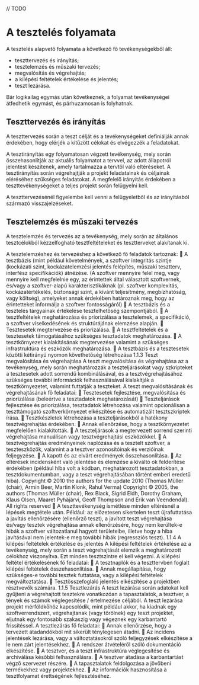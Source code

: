 // TODO
# A tesztelés folyamata

A tesztelés alapvető folyamata a következő fő tevékenységekből áll:

- teszttervezés és irányítás;
- tesztelemzés és műszaki tervezés;
- megvalósítás és végrehajtás;
- a kilépési feltételek értékelése és jelentés;
- teszt lezárása.

Bár logikailag egymás után következnek, a folyamat tevékenységei átfedhetik egymást, és
párhuzamosan is folyhatnak. 

## Teszttervezés és irányítás

A teszttervezés során a teszt célját és a tevékenységeket definiálják annak érdekében, hogy elérjék a kitűzött célokat és elvégezzék a feladatokat. 

A tesztirányítás egy folyamatosan végzett tevékenység, mely során összehasonlítják az aktuális folyamatot a tervvel, az adott állapotról jelentést készítenek, amely tartalmazza a tervtől való eltéréseket. A tesztirányítás során végrehajtják a projekt feladatainak és céljainak eléréséhez szükséges feladatokat. A megfelelő irányítás érdekében a teszttevékenységeket a teljes projekt során felügyelni kell. 

A teszttervezésénél figyelembe kell venni a felügyeletből és az irányításból származó visszajelzéseket.

## Tesztelemzés és műszaki tervezés

A tesztelemzés és tervezés az a tevékenység, mely során az általános tesztcélokból kézzelfogható tesztfeltételeket és tesztterveket alakítanak ki.

A tesztelemzéshez és tervezéshez a következő fő feladatok tartoznak:
 A tesztbázis (mint például követelmények, a szoftver integritás szintje
(kockázati szint, kockázatelemzési jelentés felépítés, műszaki tesztterv,
interfész specifikációk) átnézése. (A szoftver mennyire felel meg, vagy
mennyire kell megfelelnie egy, az érintettek által választott szoftvernek,
és/vagy a szoftver-alapú karakterisztikáknak (pl. szoftver komplexitás,
kockázatértékelés, biztonsági szint, a kívánt teljesítmény, megbízhatóság,
vagy költség), amelyeket annak érdekében határoznak meg, hogy az
érintetteket informálja a szoftver fontosságáról)
 A
tesztbázis
és
a
tesztelés
tárgyainak
értékelése
tesztelhetőség
szempontjából.
 A tesztfeltételek meghatározása és priorizálása a tesztelemek, a specifikáció, a
szoftver viselkedésének és struktúrájának elemzése alapján.
 Tesztesetek megtervezése és priorizálása.
 A tesztfeltételek és a tesztesetek támogatásához szükséges tesztadatok
meghatározása.
 A tesztkörnyezet kialakításának megtervezése valamint a szükséges
infrastruktúra és eszközök meghatározása.
 A tesztbázis és a tesztesetek közötti kétirányú nyomon követhetőség
létrehozása
1.1.3 Teszt megvalósítása és végrehajtása
A teszt megvalósítása és végrehajtása az a tevékenység, mely során meghatározzák a
teszteljárásokat vagy szkripteket a tesztesetek adott sorrendű kombinálásával, és a
tesztvégrehajtásához szükséges további információk felhasználásával kialakítják a
tesztkörnyezetet, valamint futtatják a teszteket.
A teszt megvalósításának és végrehajtásának fő feladatai:
 Tesztesetek fejlesztése, megvalósítása és priorizálása (beleértve a tesztadatok
meghatározását)
 Teszteljárások fejlesztése és priorizálása, tesztadatok létrehozása valamint
opcionálisan a teszttámogató szoftverkörnyezet elkészítése és automatizált
tesztszkriptek írása.
 Tesztkészletek létrehozása a teszteljárásokból a hatékony tesztvégrehajtás
érdekében.
 Annak ellenőrzése, hogy a tesztkörnyezetet megfelelően kialakították.
 A teszteljárások a megtervezett sorrend szerinti végrehajtása manuálisan vagy
tesztvégrehajtási eszközökkel.
 A tesztvégrehajtás eredményeinek naplózása és a tesztelt szoftver, a
teszteszközök, valamint a a tesztver azonosítóinak és verzióinak feljegyzése.
 A kapott és az elvárt eredmények összehasonlítása.
 Az eltérések incidensként való jelentése és elemzése a kiváltó ok felderítése
érdekében (például hiba volt a kódban, meghatározott tesztadatokban, a
tesztdokumentumban, vagy a teszt végrehajtásában történt emberi eredetű
hiba).
Copyright © 2010 the authors for the update 2010 (Thomas Müller (chair), Armin Beer, Martin Klonk, Rahul Verma)
Copyright © 2005, the authors (Thomas Müller (chair), Rex Black, Sigrid Eldh, Dorothy Graham, Klaus Olsen, Maaret Pyhäjärvi,
Geoff Thompson and Erik van Veendendal).
All rights reserved
 A teszttevékenység ismétlése minden eltérésnél a lépések megtétele után.
Például: az előzetesen sikertelen teszt újrafuttatása a javítás ellenőrzésére
(ellenőrző teszt), a javított teszt végrehajtása és/vagy tesztek végrehajtása
annak ellenőrzésére, hogy nem kerültek-e hibák a szoftver változatlanul
hagyott területeibe, illetve hogy a hiba javításával nem jelentek-e meg
további hibák (regressziós teszt).
1.1.4 A kilépési feltételek értékelése és jelentés
A kilépési feltételek értékelése az a tevékenység, mely során a teszt végrehajtását
elemzik a meghatározott célokhoz viszonyítva. Ezt minden tesztszintre el kell végezni.
A kilépési feltétel értékelésének fő feladatai:
 A tesztnaplók és a teszttervben foglalt kilépési feltételek összehasonlítása.
 Annak megállapítása, hogy szükséges-e további tesztek futtatása, vagy a
kilépési feltételek megváltoztatása.
 Tesztösszefoglaló jelentés elkészítése a projektben résztvevők számára.
1.1.5 Tesztlezárás
A teszt lezárása során adatokat kell gyűjteni a végrehajtott tesztekre vonatkozóan a
tapasztalatok, a tesztver, a tények és számok véglegesítése / értelmezése céljából. A
teszt lezárása projekt mérföldkőhöz kapcsolódik, mint például akkor, ha kiadnak egy
szoftverrendszert, végrehajtanak (vagy törölnek) egy teszt projektet, eljutnak egy
fontosabb szakaszig vagy végeznek egy karbantartó frissítéssel.
A tesztlezárás fő feladatai:
 Annak ellenőrzése, hogy a tervezett átadandókból mit sikerült ténylegesen
átadni.
 Az incidens jelentések lezárása, vagy a változtatásokról szóló feljegyzések
elkészítése a le nem zárt jelentésekhez.
 A rendszer átvételéről szóló dokumentáció elkészítése.
 A tesztver, és a teszt infrastruktúra véglegesítése és archiválása későbbi
felhasználásra.
 A tesztver átadása a karbantartást végző szervezet részére.
 A tapasztalatok feldolgozása a jövőbeni termékekhez vagy projektekhez.
 Az információk hasznosítása a tesztfolyamat érettségének fejlesztéséhez.